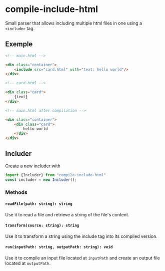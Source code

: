 # compile-include-html

Small parser that allows including multiple html files in one using a `<include>` tag.

## Exemple

```html
<!-- main.html -->

<div class="container">
    <include src="card.html" with="text: hello world"/>
</div>
```

```html
<!-- card.html -->

<div class="card">
    {text}
</div>
```


```html
<!-- main.html after compilation -->

<div class="container">
    <div class="card">
        hello world
    </div>
</div>
```

## Includer

Create a new includer with 

```javascript
import {Includer} from "compile-include-html"
const includer = new Includer();
```

### Methods

#### `readFile(path: string): string`

Use it to read a file and retrieve a string of the file's content.

#### `transform(source: string): string`

Use it to transform a string using the include tag into its compiled version.


#### `run(inputPath: string, outputPath: string): void`

Use it to compile an input file located at `inputPath` and create an output file located at `outputPath`.



